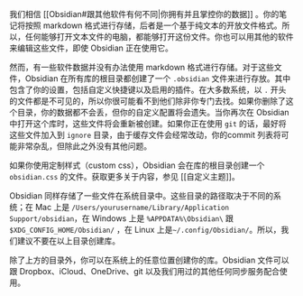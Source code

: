 我们相信 [[Obsidian#跟其他软件有何不同|你拥有并且掌控你的数据]] 。你的笔记将按照 markdown 格式进行存储，后者是一个基于纯文本的开放文件格式。所以，任何能够打开文本文件的电脑，都能够打开这份文件。你也可以用其他的软件来编辑这些文件，即使 Obsidian 正在使用它。

然而，有一些软件数据并没有办法使用 markdown 格式进行存储。对于这些文件，Obsidian 在所有库的根目录都创建了一个 `.obsidian` 文件来进行存放。其中包含了你的设置，包括自定义快捷键以及启用的插件。在大多数系统，以 `.` 开头的文件都是不可见的，所以你很可能看不到他们除非你专门去找。如果你删除了这个目录，你的数据都不会丢，但你的自定义配置将会遗失。当你再次在 Obsidian 中打开这个库时，这些文件将会重新被创建。如果你正在使用 `git` 的话，最好将这些文件加入到 `ignore` 目录，由于缓存文件会经常改动，你的commit 列表将可能非常杂乱，但除此之外没有其他问题。

如果你使用定制样式（custom css），Obsidian 会在库的根目录创建一个 `obsidian.css` 的文件。获取更多关于内容，参见 [[自定义主题]]。

Obsidian 同样存储了一些文件在系统目录中。这些目录的路径取决于不同的系统；在 Mac 上是 `/Users/yourusername/Library/Application Support/obsidian`，在 Windows 上是 `%APPDATA%\Obsidian\` 跟 `$XDG_CONFIG_HOME/Obsidian/` ，在 Linux 上是`~/.config/Obsidian/`。所以，我们建议不要在以上目录创建库。

除了上方的目录外，你可以在系统上的任意位置创建你的库。Obsidian 文件可以跟 Dropbox、iCloud、OneDrive、git 以及我们用过的其他任何同步服务配合使用。